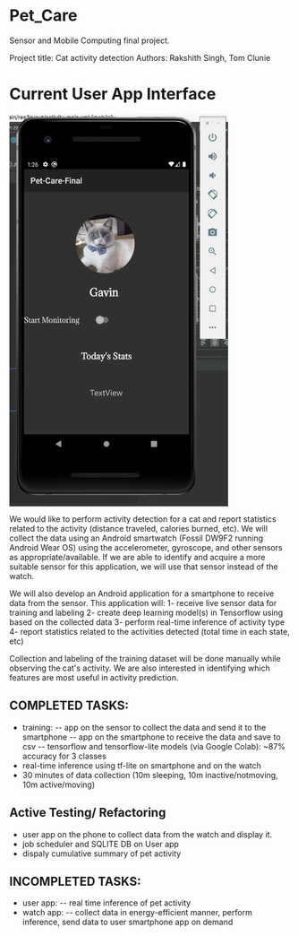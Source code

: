 # Pet_Care
Sensor and Mobile Computing final project.

Project title:  Cat activity detection
Authors:  Rakshith Singh, Tom Clunie

# Current User App Interface 
<a href="url"><img src="https://github.com/rakshithsinghgm/Pet_Care/blob/master/current_gui.png" title="Current User App Interface" align="center" height=700 max-width="100%"></a>

We would like to perform activity detection for a cat and report statistics related to the activity (distance traveled, calories burned, etc).
We will collect the data using an Android smartwatch (Fossil DW9F2 running Android Wear OS) using the accelerometer, gyroscope, and other sensors as appropriate/available.
If we are able to identify and acquire a more suitable sensor for this application, we will use that sensor instead of the watch.

We will also develop an Android application for a smartphone to receive data from the sensor.
This application will:
1- receive live sensor data for training and labeling
2- create deep learning model(s) in Tensorflow using based on the collected data
3- perform real-time inference of activity type
4- report statistics related to the activities detected (total time in each state, etc)

Collection and labeling of the training dataset will be done manually while observing the cat's activity.
We are also interested in identifying which features are most useful in activity prediction.

## COMPLETED TASKS:
- training:
    -- app on the sensor to collect the data and send it to the smartphone
    -- app on the smartphone to receive the data and save to csv
    -- tensorflow and tensorflow-lite models (via Google Colab): ~87% accuracy for 3 classes
- real-time inference using tf-lite on smartphone and on the watch
- 30 minutes of data collection (10m sleeping, 10m inactive/notmoving, 10m active/moving)

## Active Testing/ Refactoring 
- user app on the phone to collect data from the watch and display it.
- job scheduler and SQLITE DB on User app
- dispaly cumulative summary of pet activity

## INCOMPLETED TASKS:
- user app:
    -- real time inference of pet activity 
- watch app:
    -- collect data in energy-efficient manner, perform inference, send data to user smartphone app on demand
